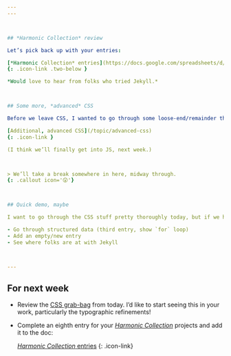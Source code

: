 ```yaml
---
---



## *Harmonic Collection* review

Let’s pick back up with your entries:

[*Harmonic Collection* entries](https://docs.google.com/spreadsheets/d/1vXYVnicRUHnczxPCSaqsmmflynnwP22zhES5jFMPKpw/)
{: .icon-link .two-below }

*Would love to hear from folks who tried Jekyll.*



## Some more, *advanced* CSS

Before we leave CSS, I wanted to go through some loose-end/remainder things we didn’t get to:

[Additional, advanced CSS](/topic/advanced-css)
{: .icon-link }

(I think we’ll finally get into JS, next week.)



> We’ll take a break somewhere in here, midway through.
{: .callout icon='😲'}



## Quick demo, maybe

I want to go through the CSS stuff pretty thoroughly today, but if we have time we’ll pick up from our demo [last week](/week/9/#lets-try-it-out):

- Go through structured data (third entry, show `for` loop)
- Add an empty/new entry
- See where folks are at with Jekyll



---
```




## For next week

- Review the [CSS grab-bag](/topic/advanced-css) from today. I’d like to start seeing this in your work, particularly the typographic refinements!

- Complete an eighth entry for your [*Harmonic Collection*](/project/harmonic) projects and add it to the doc:

	[*Harmonic Collection* entries](https://docs.google.com/spreadsheets/d/1vXYVnicRUHnczxPCSaqsmmflynnwP22zhES5jFMPKpw/)
	{: .icon-link}
